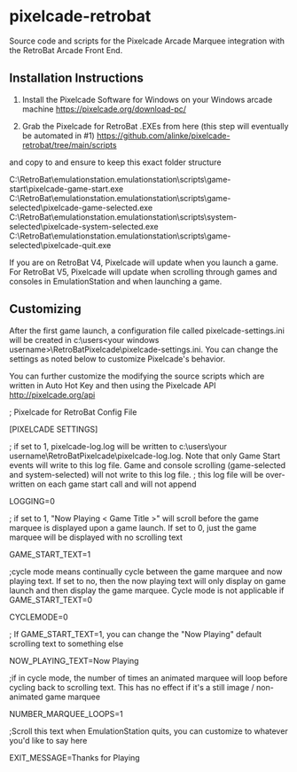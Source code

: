 # pixelcade-retrobat
Source code and scripts for the Pixelcade Arcade Marquee integration with the RetroBat Arcade Front End.

## Installation Instructions

1. Install the Pixelcade Software for Windows on your Windows arcade machine https://pixelcade.org/download-pc/

2. Grab the Pixelcade for RetroBat .EXEs from here (this step will eventually be automated in #1)
https://github.com/alinke/pixelcade-retrobat/tree/main/scripts

and copy to and ensure to keep this exact folder structure

C:\RetroBat\emulationstation\.emulationstation\scripts\game-start\pixelcade-game-start.exe
C:\RetroBat\emulationstation\.emulationstation\scripts\game-selected\pixelcade-game-selected.exe
C:\RetroBat\emulationstation\.emulationstation\scripts\system-selected\pixelcade-system-selected.exe
C:\RetroBat\emulationstation\.emulationstation\scripts\game-selected\pixelcade-quit.exe

If you are on RetroBat V4, Pixelcade will update when you launch a game. For RetroBat V5, Pixelcade will update when scrolling through games and consoles in EmulationStation and when launching a game.

## Customizing

After the first game launch, a configuration file called pixelcade-settings.ini will be created in c:\users\<your windows username>\RetroBatPixelcade\pixelcade-settings.ini. You can change the settings as noted below to customize Pixelcade's behavior.

You can further customize the modifying the source scripts which are written in Auto Hot Key and then using the Pixelcade API http://pixelcade.org/api

; Pixelcade for RetroBat Config File

[PIXELCADE SETTINGS]

; if set to 1, pixelcade-log.log will be written to c:\users\your username\RetroBatPixelcade\pixelcade-log.log. Note that only Game Start events will write to this log file. Game and console scrolling (game-selected and system-selected) will not write to this log file.
; this log file will be over-written on each game start call and will not append

LOGGING=0

; if set to 1, "Now Playing < Game Title >" will scroll before the game marquee is displayed upon a game launch. If set to 0, just the game marquee will be displayed with no scrolling text

GAME_START_TEXT=1

;cycle mode means continually cycle between the game marquee and now playing text. If set to no, then the now playing text will only display on game launch and then display the game marquee. Cycle mode is not applicable if GAME_START_TEXT=0

CYCLEMODE=0

; If GAME_START_TEXT=1, you can change the "Now Playing" default scrolling text to something else

NOW_PLAYING_TEXT=Now Playing

;if in cycle mode, the number of times an animated marquee will loop before cycling back to scrolling text. This has no effect if it's a still image / non-animated game marquee

NUMBER_MARQUEE_LOOPS=1

;Scroll this text when EmulationStation quits, you can customize to whatever you'd like to say here

EXIT_MESSAGE=Thanks for Playing
